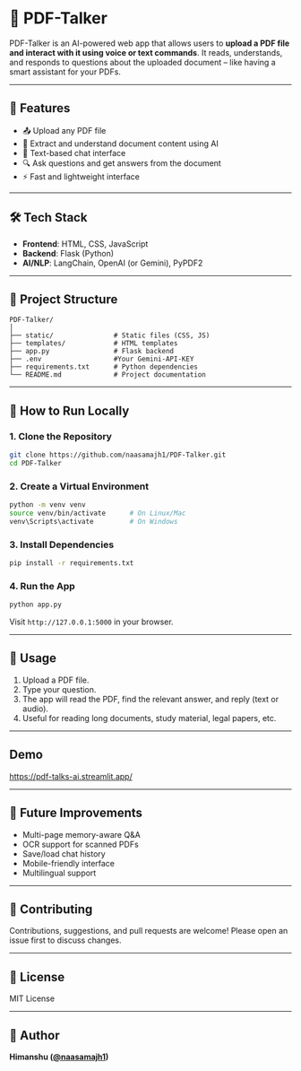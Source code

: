 
# 📄 PDF-Talker

PDF-Talker is an AI-powered web app that allows users to **upload a PDF file and interact with it using voice or text commands**. It reads, understands, and responds to questions about the uploaded document – like having a smart assistant for your PDFs.

---

## 🚀 Features

- 📤 Upload any PDF file
- 🧠 Extract and understand document content using AI
- 💬 Text-based chat interface
- 🔍 Ask questions and get answers from the document
- ⚡ Fast and lightweight interface

---

## 🛠️ Tech Stack

- **Frontend**: HTML, CSS, JavaScript
- **Backend**: Flask (Python)
- **AI/NLP**: LangChain, OpenAI (or Gemini), PyPDF2

---

## 📂 Project Structure

```
PDF-Talker/
│
├── static/               # Static files (CSS, JS)
├── templates/            # HTML templates
├── app.py                # Flask backend
├── .env                  #Your Gemini-API-KEY
├── requirements.txt      # Python dependencies
└── README.md             # Project documentation
```

---

## 🧪 How to Run Locally

### 1. Clone the Repository

```bash
git clone https://github.com/naasamajh1/PDF-Talker.git
cd PDF-Talker
```

### 2. Create a Virtual Environment

```bash
python -m venv venv
source venv/bin/activate      # On Linux/Mac
venv\Scripts\activate         # On Windows
```

### 3. Install Dependencies

```bash
pip install -r requirements.txt
```

### 4. Run the App

```bash
python app.py
```

Visit `http://127.0.0.1:5000` in your browser.

---

## 🎯 Usage

1. Upload a PDF file.
2. Type your question.
3. The app will read the PDF, find the relevant answer, and reply (text or audio).
4. Useful for reading long documents, study material, legal papers, etc.

---

## Demo

https://pdf-talks-ai.streamlit.app/

---

## 📌 Future Improvements

- Multi-page memory-aware Q&A
- OCR support for scanned PDFs
- Save/load chat history
- Mobile-friendly interface
- Multilingual support

---

## 🤝 Contributing

Contributions, suggestions, and pull requests are welcome! Please open an issue first to discuss changes.

---

## 📜 License

MIT License

---

## 👤 Author

**Himanshu ([@naasamajh1](https://github.com/naasamajh1))**
